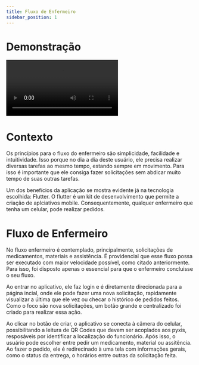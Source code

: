 ```yaml
---
title: Fluxo de Enfermeiro
sidebar_position: 1
---
```


# Demonstração

![video](../../../static/video/nurse.mp4)

# Contexto

Os princípios para o fluxo do enfermeiro são simplicidade, facilidade e intuitividade. Isso porque no dia a dia deste usuário, ele precisa realizar diversas tarefas ao mesmo tempo, estando sempre em movimento. Para isso é importante que ele consiga fazer solicitações sem abdicar muito tempo de suas outras tarefas.

Um dos benefícios da aplicação se mostra evidente já na tecnologia escolhida: Flutter. O flutter é um kit de desenvolvimento que permite a criação de aplciativos mobile. Consequentemente, qualquer enfermeiro que tenha um celular, pode realizar pedidos.

# Fluxo de Enfermeiro

No fluxo enfermeiro é contemplado, principalmente, solicitações de medicamentos, materiais e assistência. É providencial que esse fluxo possa ser executado com maior velocidade possível, como citado anteriormente. Para isso, foi disposto apenas o essencial para que o enfermeiro concluisse o seu fluxo.

Ao entrar no aplicativo, ele faz login e é diretamente direcionada para a página incial, onde ele pode fazer uma nova solicitação, rapidamente visualizar a última que ele vez ou checar o histórico de pedidos feitos. Como o foco são nova solicitações, um botão grande e centralizado foi criado para realizar essa ação.

Ao clicar no botão de criar, o aplicativo se conecta à câmera do celular, possibilitando a leitura de QR Codes que devem ser acoplados aos pyxis, resposáveis por identificar a localização do funcionário. Após isso, o usuário pode escolher entre pedir um medicamento, material ou assitência. Ao fazer o pedido, ele é redirecinado à uma tela com informações gerais, como o status da entrega, o horários entre outras da solicitação feita.

